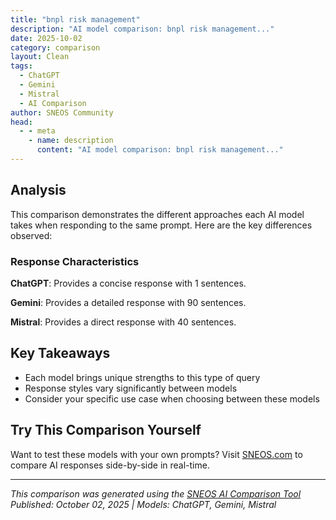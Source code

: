 ```yaml
---
title: "bnpl risk management"
description: "AI model comparison: bnpl risk management..."
date: 2025-10-02
category: comparison
layout: Clean
tags:
  - ChatGPT
  - Gemini
  - Mistral
  - AI Comparison
author: SNEOS Community
head:
  - - meta
    - name: description
      content: "AI model comparison: bnpl risk management..."
---
```


<ChatComparison
  title="bnpl risk management"
  prompt="bnpl risk management"
  :responses='{"ChatGPT": "Buy Now, Pay Later (BNPL) services have gained substantial popularity in recent years due to their convenience for consumers. However, they also pose various risks to both consumers and providers. Effective risk management is crucial for BNPL businesses to thrive sustainably. Here are key aspects to consider in BNPL risk management:\n\n### 1. **Credit Risk Assessment**\n - **Consumer Evaluation**: Implement robust credit scoring systems to assess the creditworthiness of consumers. This might involve using alternative data sources, such as transaction history and behavioral data, rather than just traditional credit scores.\n - **Affordability Checks**: Assess consumers’ ability to repay the BNPL debt by analyzing their income, expenses, and existing debt levels.\n\n### 2. **Fraud Prevention**\n - **Identity Verification**: Utilize advanced identity verification methods to prevent identity theft and fraud. This can include biometric verification and multi-factor authentication.\n - **Transaction Monitoring**: Implement real-time monitoring systems to identify unusual patterns or transactions that may indicate fraud.\n\n### 3. **Regulatory Compliance**\n - **Stay Updated on Regulations**: Be aware of and comply with local laws and regulations governing BNPL services. This includes responsible lending practices and disclosure requirements.\n - **Consumer Protection Policies**: Ensure that your service has clear terms and conditions, and provides adequate disclosures to consumers to avoid misleading practices.\n\n### 4. **Portfolio Management**\n - **Diversity of Offerings**: Offer a range of BNPL options (e.g., payment terms, amounts) to diversify risk across different segments of consumers.\n - **Risk Segmentation**: Use data analytics to segment customers based on risk profiles and tailor products accordingly.\n\n### 5. **Operational Risk Management**\n - **Technology Infrastructure**: Ensure that your technology systems are robust, secure, and capable of handling potential spikes in demand or transaction volumes.\n - **Vendor Management**: If collaborating with third-party vendors (e.g., credit bureaus, payment processors), conduct thorough due diligence and maintain strong oversight.\n\n### 6. **Consumer Education**\n - **Promote Responsible Usage**: Educate consumers about the implications of BNPL, including potential debt accumulation and fees for missed payments.\n - **Transparent Communication**: Provide clear information about payment terms, fees, and consequences of defaulting on payments.\n\n### 7. **Performance Metrics**\n - **Monitor Key Performance Indicators (KPIs)**: Regularly analyze KPIs such as delinquency rates, charge-off rates, and consumer repayment behavior to identify emerging risks.\n - **Feedback Mechanisms**: Establish feedback loops to learn from consumer experiences and continuously improve services.\n\n### 8. **Crisis Management**\n - **Contingency Plans**: Develop plans to handle economic downturns or changes in consumer behavior that could impact repayment rates.\n - **Set Aside Provisions**: Establish reserves to cover potential losses from defaults or unforeseen circumstances.\n\n### 9. **Data Protection**\n - **Data Security**: Protect sensitive consumer data through strong cybersecurity measures and comply with data privacy regulations.\n - **Data Usage Policies**: Ensure ethical use of data, especially in credit assessments and marketing strategies.\n\n### 10. **Collaboration with Financial Institutions**\n - **Partnership Development**: Collaborate with banks and financial institutions to share risk and develop better solutions for consumers.\n - **Sustainable Funding Models**: Explore sustainable financing options to maintain liquidity and meet customer demands.\n\nBy implementing a comprehensive risk management strategy, BNPL providers can mitigate potential risks while providing valuable services to consumers. This approach not only helps in maintaining profitability but also ensures customer trust and satisfaction in a competitive market.", "Gemini": "BNPL (Buy Now, Pay Later) services offer consumers a convenient way to spread out payments for purchases, but they also introduce unique risk management challenges for BNPL providers, merchants, and even consumers. Here\u0027s a breakdown of BNPL risk management considerations:\n\n**I. Risks for BNPL Providers:**\n\n* **Credit Risk:** This is the most significant risk. It\u0027s the possibility that borrowers will default on their installment payments.\n * **Sub-risks:**\n * **Underwriting Risks:** Inadequate assessment of the borrower\u0027s ability to repay.\n * **Portfolio Concentration:** Overexposure to specific industries or borrower segments.\n * **Economic Downturn:** Increased defaults during recessions or economic hardship.\n* **Fraud Risk:** BNPL platforms are vulnerable to various types of fraudulent activity.\n * **Sub-risks:**\n * **Identity Theft:** Fraudsters using stolen identities to open BNPL accounts.\n * **Account Takeover:** Gaining unauthorized access to legitimate user accounts.\n * **Merchant Collusion:** Merchants and fraudsters working together for fraudulent transactions.\n * **Refund Fraud:** Exploiting refund policies for illicit gains.\n* **Operational Risk:** Risks related to the BNPL provider\u0027s internal processes, systems, and controls.\n * **Sub-risks:**\n * **System Failures:** Outages or errors in the platform\u0027s technology.\n * **Data Breaches:** Compromise of customer data due to security vulnerabilities.\n * **Poor Customer Service:** Inadequate support for borrowers experiencing difficulties.\n * **Inadequate Collections Processes:** Inefficient or aggressive debt collection practices.\n* **Regulatory and Compliance Risk:** The evolving regulatory landscape for BNPL can create risks.\n * **Sub-risks:**\n * **Consumer Protection Laws:** Violations of lending laws, disclosure requirements, and fair debt collection practices.\n * **Data Privacy Regulations:** Non-compliance with GDPR, CCPA, and other data privacy laws.\n * **Anti-Money Laundering (AML) Regulations:** Failure to detect and prevent money laundering activities.\n * **Financial Crimes:** Risk of being used for illegal transactions.\n* **Liquidity Risk:** BNPL providers need to ensure they have sufficient funds to cover their obligations.\n * **Sub-risks:**\n * **Funding Shortfall:** Inability to secure funding to cover loan disbursements.\n * **Asset-Liability Mismatch:** Imbalances between the maturity of assets and liabilities.\n* **Reputational Risk:** Negative publicity can damage a BNPL provider\u0027s brand and customer trust.\n * **Sub-risks:**\n * **Negative Customer Reviews:** Complaints about high fees, confusing terms, or poor service.\n * **Data Breaches:** Loss of customer data due to security incidents.\n * **Unethical Practices:** Aggressive marketing or collection tactics.\n\n**II. Risk Mitigation Strategies for BNPL Providers:**\n\n* **Robust Credit Underwriting:**\n * **Implement sophisticated credit scoring models:** Utilize alternative data (transaction history, social media data, etc.) alongside traditional credit bureau data.\n * **Adjust credit limits:** Set appropriate spending limits based on risk assessment.\n * **Regularly review and update underwriting criteria:** Adapt to changing economic conditions and borrower behavior.\n* **Fraud Prevention Measures:**\n * **Implement strong identity verification processes:** Use multi-factor authentication, biometric verification, and knowledge-based authentication.\n * **Monitor transactions for suspicious activity:** Employ AI-powered fraud detection systems to identify patterns of fraud.\n * **Collaborate with merchants:** Share fraud intelligence and implement joint fraud prevention measures.\n * **Secure data and systems:** Invest in robust cybersecurity infrastructure and protocols.\n* **Operational Controls:**\n * **Automate key processes:** Reduce manual errors and improve efficiency.\n * **Implement strong data governance practices:** Ensure data quality, security, and privacy.\n * **Provide excellent customer service:** Offer responsive and helpful support to borrowers.\n * **Develop clear and transparent terms and conditions:** Ensure borrowers understand the terms of their BNPL agreements.\n* **Regulatory Compliance:**\n * **Establish a compliance program:** Appoint a compliance officer and develop policies and procedures to comply with all applicable laws and regulations.\n * **Stay informed about regulatory changes:** Monitor the evolving regulatory landscape and adapt accordingly.\n * **Conduct regular audits:** Ensure compliance with internal policies and external regulations.\n* **Liquidity Management:**\n * **Diversify funding sources:** Avoid over-reliance on a single funding source.\n * **Maintain adequate liquidity reserves:** Ensure sufficient funds are available to cover loan disbursements and other obligations.\n * **Monitor cash flow:** Track cash inflows and outflows to identify potential liquidity issues.\n* **Reputation Management:**\n * **Proactively address customer complaints:** Respond quickly and effectively to resolve customer issues.\n * **Monitor social media and online reviews:** Identify and address negative feedback.\n * **Promote responsible lending practices:** Highlight the benefits of BNPL while emphasizing the importance of responsible borrowing.\n* **Portfolio Management:**\n * **Segment your portfolio:** Understand the risk profile of different borrower segments.\n * **Develop tailored collections strategies:** Use different approaches for different types of borrowers.\n * **Implement early warning systems:** Identify borrowers who are at risk of default.\n\n**III. Risks for Merchants:**\n\n* **BNPL Provider Risk:**\n * **Provider Failure:** The BNPL provider goes out of business, leaving merchants with outstanding payments.\n * **Service Disruption:** Issues with the BNPL platform disrupt sales or negatively impact customer experience.\n * **Fee Increases:** BNPL providers raise their fees, reducing merchant profit margins.\n* **Chargeback Risk:** Customers may dispute charges through the BNPL provider, leading to chargebacks for the merchant.\n* **Increased Return Fraud:** Easier purchasing options may encourage more return fraud.\n* **Integration Challenges:** Integrating BNPL services into existing systems can be complex and time-consuming.\n\n**IV. Risk Mitigation Strategies for Merchants:**\n\n* **Due Diligence:** Carefully vet potential BNPL partners, considering their financial stability, reputation, and service offerings.\n* **Contractual Agreements:** Negotiate favorable terms with BNPL providers, including fee structures, chargeback policies, and payment terms.\n* **Integration Planning:** Plan the integration of BNPL services carefully, considering the impact on existing systems and processes.\n* **Chargeback Management:** Implement effective chargeback management processes to dispute fraudulent or invalid claims.\n* **Monitor BNPL Performance:** Track the performance of BNPL services, including sales volume, customer satisfaction, and chargeback rates.\n* **Diversification:** Work with multiple BNPL providers to reduce dependency on a single platform.\n\n**V. Risks for Consumers:**\n\n* **Overspending:** BNPL can encourage consumers to overspend and take on more debt than they can afford.\n* **Hidden Fees:** Late fees, interest charges, and other fees can add up quickly.\n* **Debt Accumulation:** Multiple BNPL accounts can lead to debt overload.\n* **Credit Score Impact:** Late payments or defaults can negatively impact credit scores.\n* **Loss of Purchase Protection:** In some cases, BNPL purchases may not be eligible for the same purchase protection benefits as credit card purchases.\n* **Collection Practices:** Aggressive collection practices can be stressful and damaging.\n* **Data Privacy Concerns:** Sharing personal and financial data with BNPL providers can raise privacy concerns.\n\n**VI. Risk Mitigation Strategies for Consumers:**\n\n* **Budgeting:** Create a budget and track spending to avoid overspending with BNPL.\n* **Read the Terms and Conditions:** Carefully review the terms and conditions of BNPL agreements, paying close attention to fees, interest charges, and repayment terms.\n* **Make Payments on Time:** Set reminders and automate payments to avoid late fees and negative impacts on credit scores.\n* **Limit BNPL Accounts:** Avoid opening too many BNPL accounts to prevent debt overload.\n* **Compare BNPL Options:** Shop around for the best BNPL options, comparing fees, interest rates, and repayment terms.\n* **Understand Purchase Protection:** Be aware of the purchase protection benefits offered by BNPL providers and compare them to those offered by credit cards.\n* **Protect Personal Information:** Be cautious about sharing personal and financial information with BNPL providers, and choose providers with strong security measures.\n\n**VII. The Future of BNPL Risk Management:**\n\n* **Increased Regulation:** Governments are likely to increase regulation of the BNPL industry to protect consumers and ensure responsible lending practices.\n* **Enhanced Credit Reporting:** BNPL providers may be required to report payment data to credit bureaus, providing a more complete picture of consumer creditworthiness.\n* **AI and Machine Learning:** BNPL providers will continue to leverage AI and machine learning to improve credit underwriting, fraud detection, and risk management.\n* **Financial Literacy Education:** Increased efforts to educate consumers about the risks and benefits of BNPL will be crucial to promote responsible borrowing.\n\nBy understanding the risks associated with BNPL and implementing effective risk management strategies, BNPL providers, merchants, and consumers can harness the benefits of this payment method while mitigating its potential downsides.\n", "Mistral": "Buy Now, Pay Later (BNPL) services have become increasingly popular, but they also come with unique risks that need to be managed effectively. Here are some key aspects of risk management for BNPL providers:\n\n### 1. **Credit Risk**\n - **Customer Assessment**: Implement robust credit assessment tools to evaluate the creditworthiness of customers. This can include traditional credit scores, alternative data, and machine learning algorithms.\n - **Fraud Detection**: Use advanced fraud detection systems to identify and mitigate fraudulent activities.\n - **Default Rates**: Monitor default rates closely and adjust lending criteria as needed to manage risk.\n\n### 2. **Operational Risk**\n - **System Reliability**: Ensure that the technology infrastructure is reliable and can handle high volumes of transactions without downtime.\n - **Data Security**: Implement strong data security measures to protect customer information from breaches.\n - **Compliance**: Stay compliant with relevant regulations and standards, such as GDPR, PCI-DSS, and local financial regulations.\n\n### 3. **Market Risk**\n - **Economic Conditions**: Be aware of economic conditions that could affect consumer spending and repayment abilities.\n - **Interest Rates**: Monitor changes in interest rates that could impact the cost of borrowing and consumer behavior.\n\n### 4. **Reputation Risk**\n - **Customer Experience**: Ensure a positive customer experience to maintain trust and loyalty.\n - **Public Relations**: Manage public relations effectively to address any negative press or customer complaints.\n\n### 5. **Regulatory Risk**\n - **Legal Compliance**: Stay updated with changing regulations and ensure compliance with all legal requirements.\n - **Consumer Protection**: Implement measures to protect consumers, such as clear disclosure of terms and conditions, and fair lending practices.\n\n### 6. **Financial Risk**\n - **Liquidity Management**: Ensure adequate liquidity to meet payment obligations and manage cash flow effectively.\n - **Revenue Streams**: Diversify revenue streams to mitigate the risk of relying solely on transaction fees.\n\n### 7. **Technological Risk**\n - **Cybersecurity**: Invest in robust cybersecurity measures to protect against hacking and data breaches.\n - **Innovation**: Stay ahead of technological advancements to maintain a competitive edge and improve service offerings.\n\n### 8. **Customer Risk**\n - **Education**: Educate customers about the risks and responsibilities associated with BNPL services.\n - **Support**: Provide customer support to help resolve issues and address concerns promptly.\n\n### 9. **Partnership Risk**\n - **Merchant Relationships**: Build strong relationships with merchants to ensure smooth transactions and minimize disputes.\n - **Third-Party Risks**: Manage risks associated with third-party vendors and service providers.\n\n### 10. **Strategic Risk**\n - **Business Model**: Continuously evaluate and adapt the business model to stay competitive and relevant.\n - **Market Positioning**: Position the BNPL service effectively in the market to attract and retain customers.\n\n### Best Practices for Risk Management\n- **Data Analytics**: Use data analytics to gain insights into customer behavior, risk profiles, and market trends.\n- **Risk Models**: Develop and regularly update risk models to accurately predict and mitigate risks.\n- **Continuous Monitoring**: Implement continuous monitoring systems to detect and respond to risks in real-time.\n- **Stakeholder Communication**: Maintain open communication with stakeholders, including customers, merchants, and regulators.\n- **Training and Awareness**: Provide regular training and awareness programs for employees to stay updated on risk management practices.\n\nBy focusing on these areas, BNPL providers can effectively manage risks and ensure sustainable growth and customer satisfaction."}' 
  published-date="10:51"
/>

## Analysis

This comparison demonstrates the different approaches each AI model takes when responding to the same prompt. Here are the key differences observed:

### Response Characteristics

**ChatGPT**: Provides a concise response with 1 sentences. 

**Gemini**: Provides a detailed response with 90 sentences. 

**Mistral**: Provides a direct response with 40 sentences. 

## Key Takeaways

- Each model brings unique strengths to this type of query
- Response styles vary significantly between models
- Consider your specific use case when choosing between these models

## Try This Comparison Yourself

Want to test these models with your own prompts? Visit [SNEOS.com](https://sneos.com) to compare AI responses side-by-side in real-time.

---

*This comparison was generated using the [SNEOS AI Comparison Tool](https://sneos.com)*
*Published: October 02, 2025 | Models: ChatGPT, Gemini, Mistral*
